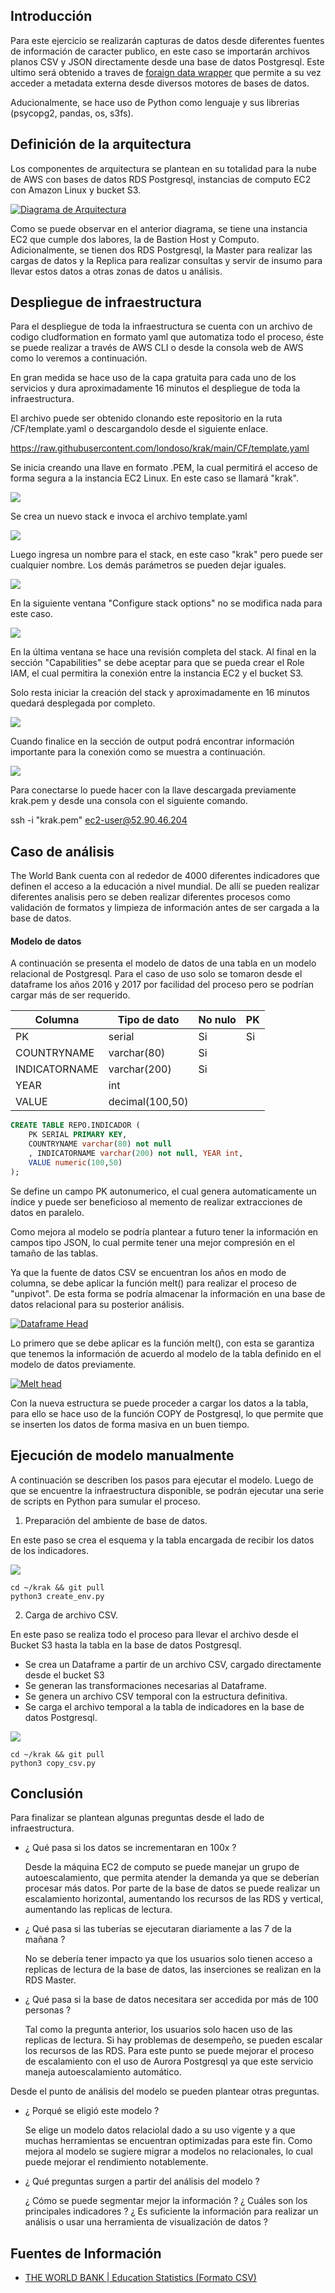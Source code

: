 ## Introducción

Para este ejercicio se realizarán capturas de datos desde diferentes fuentes de información de caracter publico, en este caso se importarán archivos planos CSV y JSON directamente desde una base de datos Postgresql. Este ultimo será obtenido a traves de [foraign data wrapper](https://wiki.postgresql.org/wiki/Foreign_data_wrappers "foraign data wrapper") que permite a su vez acceder a metadata externa desde diversos motores de bases de datos.

Aducionalmente, se hace uso de Python como lenguaje y sus librerias (psycopg2, pandas, os, s3fs).

## Definición de la arquitectura

Los componentes de arquitectura se plantean en su totalidad para la nube de AWS con bases de datos RDS Postgresql, instancias de computo EC2 con Amazon Linux y bucket S3.

[![Diagrama de Arquitectura](https://github.com/londoso/krak/blob/main/IMG/arquitectura.png "Diagrama de Arquitectura")](https://github.com/londoso/krak/blob/main/IMG/arquitectura.png "Diagrama de Arquitectura")

Como se puede observar en el anterior diagrama, se tiene una instancia EC2 que cumple dos labores, la de Bastion Host y Computo. Adicionalmente, se tienen dos RDS Postgresql, la Master para realizar las cargas de datos y la Replica para realizar consultas y servir de insumo para llevar estos datos a otras zonas de datos u análisis.

## Despliegue de infraestructura

Para el despliegue de toda la infraestructura se cuenta con un archivo de codigo cludformation en formato yaml que automatiza todo el proceso, éste se puede realizar a través de AWS CLI o desde la consola web de AWS como lo veremos a continuación.

En gran medida se hace uso de la capa gratuita para cada uno de los servicios y dura aproximadamente 16 minutos el despliegue de toda la infraestructura.

El archivo puede ser obtenido clonando este repositorio en la ruta /CF/template.yaml o descargandolo desde el siguiente enlace.

https://raw.githubusercontent.com/londoso/krak/main/CF/template.yaml

Se inicia creando una llave en formato .PEM, la cual permitirá el acceso de forma segura a la instancia EC2 Linux. En este caso se llamará "krak".

[![](https://github.com/londoso/krak/blob/main/IMG/key2.jpg)](https://github.com/londoso/krak/blob/main/IMG/key2.jpg)

Se crea un nuevo stack e invoca el archivo template.yaml 

[![](https://github.com/londoso/krak/blob/main/IMG/ima1.jpg)](https://github.com/londoso/krak/blob/main/IMG/ima1.jpg)

Luego ingresa un nombre para el stack, en este caso "krak" pero puede ser cualquier nombre. Los demás parámetros se pueden dejar iguales.

[![](https://github.com/londoso/krak/blob/main/IMG/ima2.jpg)](https://github.com/londoso/krak/blob/main/IMG/ima2.jpg)

En la siguiente ventana "Configure stack options" no se modifica nada para este caso.

[![](https://github.com/londoso/krak/blob/main/IMG/ima3.jpg)](https://github.com/londoso/krak/blob/main/IMG/ima3.jpg)

En la última ventana se hace una revisión completa del stack. Al final en la sección "Capabilities" se debe aceptar para que se pueda crear el Role IAM, el cual permitira la conexión entre la instancia EC2 y el bucket S3.

Solo resta iniciar la creación del stack y aproximadamente en 16 minutos quedará desplegada por completo.

[![](https://github.com/londoso/krak/blob/main/IMG/ima4.jpg)](https://github.com/londoso/krak/blob/main/IMG/ima4.jpg)

Cuando finalice en la sección de output podrá encontrar información importante para la conexión como se muestra a continuación.

[![](https://github.com/londoso/krak/blob/main/IMG/out1.jpg)](https://github.com/londoso/krak/blob/main/IMG/out1.jpg)

Para conectarse lo puede hacer con la llave descargada previamente krak.pem y desde una consola con el siguiente comando.

ssh -i "krak.pem" ec2-user@52.90.46.204

## Caso de análisis

The World Bank cuenta con al rededor de 4000 diferentes indicadores que definen el acceso a la educación a nivel mundial. De allí se pueden realizar diferentes analisis pero se deben realizar diferentes procesos como validación de formatos y limpieza de información antes de ser cargada a la base de datos.

#### Modelo de datos

A continuación se presenta el modelo de datos de una tabla en un modelo relacional de Postgresql. Para el caso de uso solo se tomaron desde el dataframe los años 2016 y 2017 por facilidad del proceso pero se podrían cargar más de ser requerido.

| Columna | Tipo de dato | No nulo | PK  |
| ------------ | ------------ | ------------ | ------------ |
| PK | serial  | Si | Si |
| COUNTRYNAME | varchar(80)  | Si |   |
| INDICATORNAME  | varchar(200) | Si |   |
| YEAR  | int |  |   |
| VALUE  | decimal(100,50) | |  |

```sql
CREATE TABLE REPO.INDICADOR (
	PK SERIAL PRIMARY KEY, 
	COUNTRYNAME varchar(80) not null
	, INDICATORNAME varchar(200) not null, YEAR int, 
	VALUE numeric(100,50)
);
```
Se define un campo PK autonumerico, el cual genera automaticamente un índice y puede ser beneficioso al memento de realizar extracciones de datos en paralelo.

Como mejora al modelo se podría plantear a futuro tener la información en campos tipo JSON, lo cual permite tener una mejor compresión en el tamaño de las tablas.

Ya que la fuente de datos CSV se encuentran los años en modo de columna, se debe aplicar la función melt() para realizar el proceso de "unpivot". De esta forma se podría almacenar la información en una base de datos relacional para su posterior análisis.

[![Dataframe Head](https://github.com/londoso/krak/blob/main/IMG/df_head.jpg "Dataframe Head")](https://github.com/londoso/krak/blob/main/IMG/df_head.jpg "Dataframe Head")

Lo primero que se debe aplicar es la función melt(), con esta se garantiza que tenemos la información de acuerdo al modelo de la tabla definido en el modelo de datos previamente. 

[![Melt head](https://github.com/londoso/krak/blob/main/IMG/melt_count.jpg "Melt head")](https://github.com/londoso/krak/blob/main/IMG/melt_count.jpg "Melt head")

Con la nueva estructura se puede proceder a cargar los datos a la tabla, para ello se hace uso de la función COPY de Postgresql, lo que permite que se inserten los datos de forma masiva en un buen tiempo.

## Ejecución de modelo manualmente

A continuación se describen los pasos para ejecutar el modelo. Luego de que se encuentre la infraestructura disponible, se podrán ejecutar una serie de scripts en Python para sumular el proceso.

1. Preparación del ambiente de base de datos.

En este paso se crea el esquema y la tabla encargada de recibir los datos de los indicadores.

[![](https://github.com/londoso/krak/blob/main/IMG/create_env.jpg)](https://github.com/londoso/krak/blob/main/IMG/create_env.jpg)

```shell
cd ~/krak && git pull
python3 create_env.py
```

2. Carga de archivo CSV.

En este paso se realiza todo el proceso para llevar el archivo desde el Bucket S3 hasta la tabla en la base de datos Postgresql.

- Se crea un Dataframe a partir de un archivo CSV, cargado directamente desde el bucket S3
- Se generan las transformaciones necesarias al Dataframe.
- Se genera un archivo CSV temporal con la estructura definitiva.
- Se carga el archivo temporal a la tabla de indicadores en la base de datos Postgresql. 

[![](https://github.com/londoso/krak/blob/main/IMG/copy_csv.jpg)](https://github.com/londoso/krak/blob/main/IMG/copy_csv.jpg)

```shell
cd ~/krak && git pull
python3 copy_csv.py
```

## Conclusión

Para finalizar se plantean algunas preguntas desde el lado de infraestructura.

- ¿ Qué pasa si los datos se incrementaran en 100x ?

	Desde la máquina EC2 de computo se puede manejar un grupo de autoescalamiento, que permita atender la demanda ya que se deberían procesar más datos. Por parte de la base de datos se puede realizar un escalamiento horizontal, aumentando los recursos de las RDS y vertical, aumentando las replicas de lectura.

- ¿ Qué pasa si las tuberías se ejecutaran diariamente a las 7 de la mañana ?

	No se debería tener impacto ya que los usuarios solo tienen acceso a replicas de lectura de la base de datos, las inserciones se realizan en la RDS Master.

- ¿ Qué pasa si la base de datos necesitara ser accedida por más de 100 personas ?

	Tal como la pregunta anterior, los usuarios solo hacen uso de las replicas de lectura. Si hay problemas de desempeño, se pueden escalar los recursos de las RDS. Para este punto se puede mejorar el proceso de escalamiento con el uso de Aurora Postgresql ya que este servicio maneja autoescalamiento automático.

Desde el punto de análisis del modelo se pueden plantear otras preguntas.

- ¿ Porqué se eligió este modelo ?

	Se elige un modelo datos relaciolal dado a su uso vigente y a que muchas herramientas se encuentran optimizadas para este fin. Como mejora al modelo se sugiere migrar a modelos no relacionales, lo cual puede mejorar el rendimiento notablemente.

- ¿ Qué preguntas surgen a partir del análisis del modelo ?

	¿ Cómo se puede segmentar mejor la información ?
	¿ Cuáles son los principales indicadores ?
	¿ Es suficiente la información para realizar un análisis o usar una herramienta de visualización de datos ?


## Fuentes de Información

- [THE WORLD BANK | Education Statistics (Formato CSV)](https://datacatalog.worldbank.org/dataset/education-statistics "THE WORLD BANK | Education Statistics (Formato CSV)")
